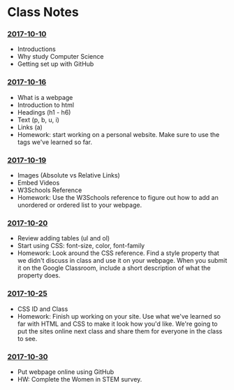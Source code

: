 # Class Notes

### [2017-10-10](Classwork/2017-10-10/)
* Introductions
* Why study Computer Science
* Getting set up with GitHub

### [2017-10-16](Classwork/2017-10-16/)
* What is a webpage
* Introduction to html
* Headings (h1 - h6)
* Text (p, b, u, i)
* Links (a)
* Homework: start working on a personal website. Make sure to use the tags we've learned so far.

### [2017-10-19](Classwork/2017-10-19/)
* Images (Absolute vs Relative Links)
* Embed Videos
* W3Schools Reference
* Homework: Use the W3Schools reference to figure out how to add an unordered or ordered list to your webpage.

### [2017-10-20](Classwork/2017-10-20/)
* Review adding tables (ul and ol)
* Start using CSS: font-size, color, font-family
*  Homework: Look around the CSS reference. Find a style property that we didn't discuss in class and use it on your webpage. When you submit it on the Google Classroom, include a short description of what the property does.

### [2017-10-25](Classwork/2017-10-25/)
* CSS ID and Class
* Homework: Finish up working on your site. Use what we've learned so far with HTML and CSS to make it look how you'd like. We're going to put the sites online next class and share them for everyone in the class to see.

### [2017-10-30](Classwork/2017-10-30/)
* Put webpage online using GitHub
* HW: Complete the Women in STEM survey.